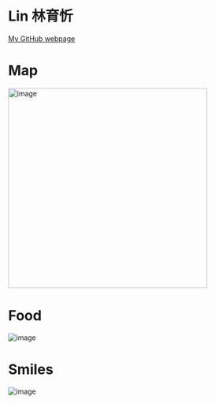 # Lin 林育忻
[My GitHub webpage](https://github.com/Linnn001)
# Map
<img width="404" alt="image" src="https://github.com/user-attachments/assets/a410b1d0-aeeb-4f01-830f-a186a2c5168b" />

# Food
![image](https://github.com/user-attachments/assets/76212059-9494-4967-9816-b80c3ea0b3ab)
# Smiles
![image](https://github.com/user-attachments/assets/83bae262-ecdb-47e7-a1f5-3aa3fc51a045)
